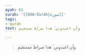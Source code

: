 ```yaml
---
ayah: 61
surah: '[[036-Surah|سورة]]'
tags:
- quran
text: وأن اعبدوني ۚ هذا صراط مستقيم

---
```

> وأن اعبدوني ۚ هذا صراط مستقيم
